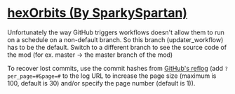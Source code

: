 # [hexOrbits (By SparkySpartan)](https://github.com/SparkySpartan/hexOrbits)

Unfortunately the way GitHub triggers workflows doesn't allow them to run on a schedule on a non-default branch. So this branch (updater_workflow) has to be the default. Switch to a different branch to see the source code of the mod (for ex. master -> the master branch of the mod)

To recover lost commits, use the commit hashes from [GitHub's reflog](https://api.github.com/repos/KtaneModules/hexOrbits-SparkySpartan/events) (add `?per_page=#&page=#` to the log URL to increase the page size (maximum is 100, default is 30) and/or specify the page number (default is 1)).
